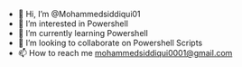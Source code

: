 - 👋 Hi, I’m @Mohammedsiddiqui01
- 👀 I’m interested in Powershell
- 🌱 I’m currently learning Powershell
- 💞️ I’m looking to collaborate on Powershell Scripts
- 📫 How to reach me mohammedsiddiqui0001@gmail.com

<!---
Mohammedsiddiqui01/Mohammedsiddiqui01 is a ✨ special ✨ repository because its `README.md` (this file) appears on your GitHub profile.
You can click the Preview link to take a look at your changes.
--->
